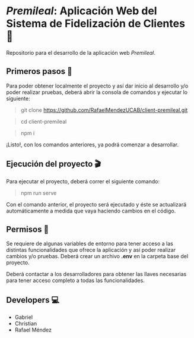 # ***Premileal***: Aplicación Web del Sistema de Fidelización de Clientes :ticket: 

Repositorio para el desarrollo de la aplicación web *Premileal*.

## Primeros pasos :running:

Para poder obtener localmente el proyecto y así dar inicio al desarrollo y/o poder realizar pruebas, deberá abrir la consola de comandos
y ejecutar lo siguiente:
    
> git clone https://github.com/RafaelMendezUCAB/client-premileal.git

> cd client-premileal

> npm i

¡Listo!, con los comandos anteriores, ya podrá comenzar a desarrollar.

## Ejecución del proyecto :clapper:

Para ejecutar el proyecto, deberá correr el siguiente comando: 

> npm run serve

Con el comando anterior, el proyecto será ejecutado y éste se actualizará automáticamente a medida que vaya haciendo cambios en el código.

## Permisos :closed_lock_with_key:

Se requiere de algunas variables de entorno para tener acceso a las distintas funcionalidades que ofrece la aplicación y así poder realizar cambios y/o pruebas.
Deberá crear un archivo **.env** en la carpeta base del proyecto. 

Deberá contactar a los desarrolladores para obtener las llaves necesarias
para tener acceso completo a todas las funcionalidades.

## Developers :computer:

- Gabriel
- Christian
- Rafael Méndez